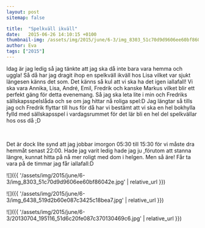 ```yaml
---
layout: post
sitemap: false

title:  "Spelkväll ikväll"
date:   2015-06-26 14:10:15 +0100
thumbnail-img: /assets/img/2015/june/6-3/img_8303_51c70d9d9606ee60bf86042e.jpg
author: Eva
tags: ["2015"]
---
```


Idag är jag ledig så jag tänkte att jag ska då inte bara vara hemma och uggla! Så då har jag dragit ihop en spelkväll ikväll hos Lisa vilket var sjukt längesen känns det som. Det känns så kul att vi ska ha det igen iallafall! Vi ska vara Annika, Lisa, André, Emil, Fredrik och kanske Markus vilket blir ett perfekt gäng för detta evenemang. Så jag ska leta lite i min och Fredriks sällskapsspelslåda och se om jag hittar nå roliga spel:D Jag längtar så tills jag och Fredrik flyttar till hus för då har vi bestämt att vi ska en hel bokhylla fylld med sällskapsspel i vardagsrummet för det lär bli en hel del spelkvällar hos oss då ;D




 




Det är dock lite synd att jag jobbar imorgon 05:30 till 15:30 för vi måste dra hemmåt senast 22:00. Hade jag varit ledig hade jag ju ,förutom att stanna längre, kunnat hitta på nå mer roligt med dom i helgen. Men så äre! Får ta vara på de timmar jag får iallafall:D

![]({{ '/assets/img/2015/june/6-3/img_8303_51c70d9d9606ee60bf86042e.jpg'  | relative_url }})

![]({{ '/assets/img/2015/june/6-3/img_6438_519d2b60e087c3425c18bea7.jpg'  | relative_url }})

![]({{ '/assets/img/2015/june/6-3/20130704_195116_51d6c20fe087c370130469c6.jpg'  | relative_url }})

